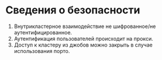 # Сведения о безопасности

1. Внутрикластерное взаимодействие не шифрованное/не аутентифицированное.
2. Аутентификация пользователей происходит на прокси.
3. Доступ к кластеру из джобов можно закрыть в случае использования порто.
